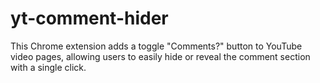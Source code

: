 # yt-comment-hider

This Chrome extension adds a toggle "Comments?" button to YouTube video pages, allowing users to easily hide or reveal the comment section with a single click.